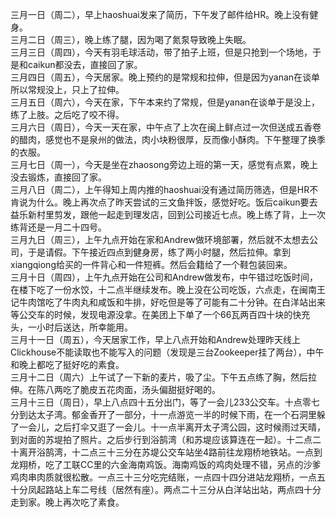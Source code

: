 
三月一日（周二），早上haoshuai发来了简历，下午发了邮件给HR。晚上没有健身。</br>
三月二日（周三），晚上练了腿，因为喝了氮泵导致晚上失眠。</br>
三月三日（周四），今天有羽毛球活动，带了拍子上班，但是只抢到一个场地，于是和caikun都没去，直接回了家。</br>
三月四日（周五），今天居家。晚上预约的是常规和拉伸，但是因为yanan在谈单所以常规没上，只上了拉伸。</br>
三月五日（周六），今天在家，下午本来约了常规，但是yanan在谈单于是没上，练了上肢。之后吃了咬不得。</br>
三月六日（周日），今天一天在家，中午点了上次在闽上鲜点过一次但送成五香卷的醋肉，感觉也不是泉州的做法，肉小块粉很厚，反而像小酥肉。下午整理了换季的衣服。</br>
三月七日（周一），今天是坐在zhaosong旁边上班的第一天，感觉有点累，晚上没去锻炼，直接回了家。</br>
三月八日（周二），上午得知上周内推的haoshuai没有通过简历筛选，但是HR不肯说为什么。晚上再次点了昨天尝试的三文鱼拌饭，感觉好吃。饭后caikun要去益乐新村里剪发，跟他一起走到理发店，回到公司接近七点。晚上练了背，上一次练背还是一月二十四号。</br>
三月九日（周三），上午九点开始在家和Andrew做环境部署，然后就不太想去公司，于是请假。下午接近四点到健身房，练了两小时腿，然后拉伸。拿到xiangqiong给买的一件背心和一件短裤。然后会籍给了一个鞋包装回来。</br>
三月十日（周四），上午九点开始在公司和Andrew做发布，中午错过吃饭时间，在楼下吃了一份水饺，十二点半继续发布。晚上没在公司吃饭，六点走，在闽南王记牛肉馆吃了牛肉丸和咸饭和牛排，好吃但是等了可能有二十分钟。在白洋站出来等公交车的时候，发现电源没拿。在美团上下单了一个66瓦两百四十块的快充头，一小时后送达，所幸能用。</br>
三月十一日（周五），今天居家工作，早上八点开始和Andrew处理昨天线上Clickhouse不能读取也不能写入的问题（发现是三台Zookeeper挂了两台），中午和晚上都吃了挺好吃的素食。</br>
三月十二日（周六）上午试了一下新的麦片，吸了尘。下午五点练了胸，然后拉伸。在陈八两吃了脆皮五花肉面，汤头偏甜挺好喝的。</br>
三月十三日（周日），早上八点四十五分出门，等了一会儿233公交车。十点零七分到达太子湾。郁金香开了一部分，十一点游览一半的时候下雨，在一个石洞里躲了一会儿，之后打伞又逛了一会儿。十一点半离开太子湾公园，这时候雨过天晴，到对面的苏堤拍了照片。之后步行到浴鹄湾（和苏堤应该算连在一起）。十二点二十离开浴鹄湾，十二点三十三分在苏堤公交车站坐4路前往龙翔桥地铁站。一点到龙翔桥，吃了工联CC里的六金海南鸡饭。海南鸡饭的鸡肉处理不错，另点的沙爹鸡肉串肉质就很松散。一点三十三分吃完结账，一点四十四分进站龙翔桥，一点五十分凤起路站上车二号线（居然有座）。两点二十三分从白洋站出站，两点四十分走到家。晚上再次吃了素食。</br>

